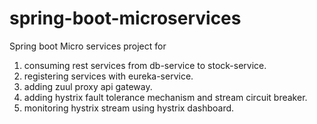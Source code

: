 # spring-boot-microservices
Spring boot Micro services project for
1. consuming rest services from db-service to stock-service. 
2. registering services with eureka-service.
3. adding zuul proxy api gateway.
4. adding hystrix fault tolerance mechanism and stream circuit breaker.
5. monitoring hystrix stream using hystrix dashboard.
